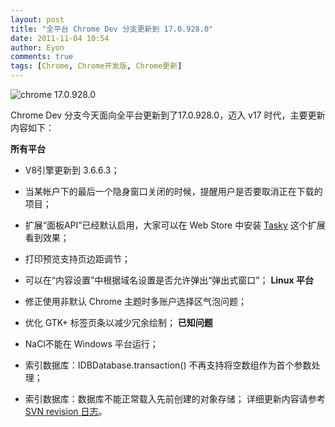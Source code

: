 ```yaml
---
layout: post
title: "全平台 Chrome Dev 分支更新到 17.0.928.0"
date: 2011-11-04 10:54
author: Eyon
comments: true
tags: [Chrome, Chrome开发版, Chrome更新]
---
```

![](http://img.chromi.org/2011/11/chrome-17.0.928.0-550x377.png "chrome 17.0.928.0")

Chrome Dev 分支今天面向全平台更新到了17.0.928.0，迈入 v17 时代，主要更新内容如下：

**所有平台**


*   V8引擎更新到 3.6.6.3；
*   当某帐户下的最后一个隐身窗口关闭的时候，提醒用户是否要取消正在下载的项目；
*   扩展“面板API”已经默认启用，大家可以在 Web Store 中安装 <a href="https://chrome.google.com/webstore/search/tasky" target="_blank">Tasky</a> 这个扩展看到效果；
*   打印预览支持页边距调节；
*   可以在“内容设置”中根据域名设置是否允许弹出“弹出式窗口”；
**Linux 平台**


*   修正使用非默认 Chrome 主题时多账户选择区气泡问题；
*   优化 GTK+ 标签页条以减少冗余绘制；
**已知问题**


*   NaCl不能在 Windows 平台运行；
*   索引数据库：IDBDatabase.transaction() 不再支持将空数组作为首个参数处理；
*   索引数据库：数据库不能正常载入先前创建的对象存储；
详细更新内容请参考 <a href="http://build.chromium.org/f/chromium/perf/dashboard/ui/changelog.html?url=/trunk/src&amp;range=106036:108431&amp;mode=html" target="_blank">SVN revision 日志</a>。
